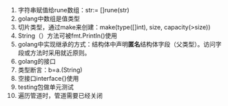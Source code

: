 1. 字符串赋值给rune数组：str:= []rune(str)
2. golang中数组是值类型
3. 切片类型，通过make来创建：make(type([]int), size, capacity(>size))
4. String（）方法可被fmt.Println()使用
5. golang中实现继承的方式：结构体中声明**匿名**结构体字段（父类型）。访问字段或方法时采用就近原则。
6. golang的接口
7. 类型断言：b=a.(String)
8. 空接口interface{}使用
9. testing包做单元测试
10. 遍历管道时，管道需要已经关闭

